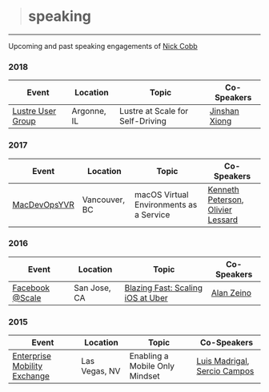 ># speaking
-----
Upcoming and past speaking engagements of [Nick Cobb](https://www.linkedin.com/in/loyaltyarm/)

### 2018
Event | Location | Topic | Co-Speakers |
 ----- | ----- | ----- | ----- |
[Lustre User Group](http://opensfs.org/events/lug-2018/) | Argonne, IL | Lustre at Scale for Self-Driving | [Jinshan Xiong](https://www.linkedin.com/in/jinshan-xiong-b64b5620) |

### 2017
Event | Location | Topic | Co-Speakers |
 ----- | ----- | ----- | ----- |
[MacDevOpsYVR](https://macdevops.ca) | Vancouver, BC | macOS Virtual Environments as a Service | [Kenneth Peterson](https://www.linkedin.com/in/kenneth-peterson-06a80a56/), [Olivier Lessard](https://www.linkedin.com/in/olivier-lessard-96855235/) |

### 2016
Event | Location | Topic | Co-Speakers | 
 ----- | ----- | ----- | ----- |
[Facebook @Scale](https://atscaleconference.com) | San Jose, CA | [Blazing Fast: Scaling iOS at Uber](https://atscaleconference.com/videos/blazing-fast-scaling-ios-at-uber/) | [Alan Zeino](https://www.linkedin.com/in/alan-zeino-45568935/) |

### 2015
Event | Location | Topic | Co-Speakers | 
 ----- | ----- | ----- | ----- | 
[Enterprise Mobility Exchange](https://www.enterprisemobilityexchange.com) | Las Vegas, NV | Enabling a Mobile Only Mindset | [Luis Madrigal](https://www.linkedin.com/in/luismadrigal/), [Sercio Campos](https://www.linkedin.com/in/sercio-campos-03444b6/) |  